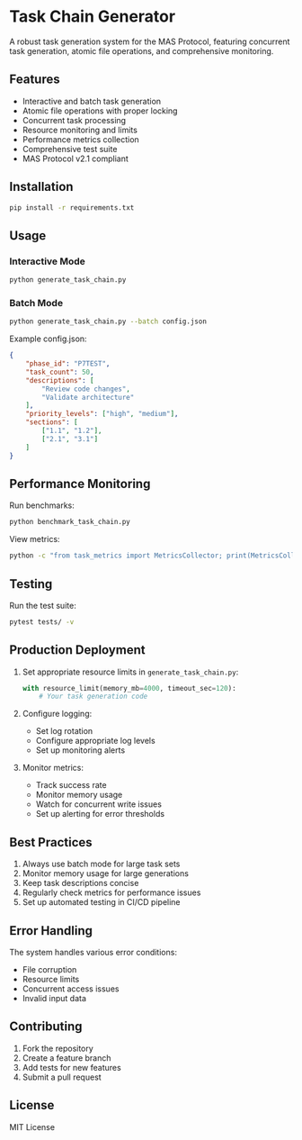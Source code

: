 # Task Chain Generator

A robust task generation system for the MAS Protocol, featuring concurrent task generation, atomic file operations, and comprehensive monitoring.

## Features

- Interactive and batch task generation
- Atomic file operations with proper locking
- Concurrent task processing
- Resource monitoring and limits
- Performance metrics collection
- Comprehensive test suite
- MAS Protocol v2.1 compliant

## Installation

```bash
pip install -r requirements.txt
```

## Usage

### Interactive Mode

```bash
python generate_task_chain.py
```

### Batch Mode

```bash
python generate_task_chain.py --batch config.json
```

Example config.json:
```json
{
    "phase_id": "P7TEST",
    "task_count": 50,
    "descriptions": [
        "Review code changes",
        "Validate architecture"
    ],
    "priority_levels": ["high", "medium"],
    "sections": [
        ["1.1", "1.2"],
        ["2.1", "3.1"]
    ]
}
```

## Performance Monitoring

Run benchmarks:
```bash
python benchmark_task_chain.py
```

View metrics:
```bash
python -c "from task_metrics import MetricsCollector; print(MetricsCollector().get_summary())"
```

## Testing

Run the test suite:
```bash
pytest tests/ -v
```

## Production Deployment

1. Set appropriate resource limits in `generate_task_chain.py`:
   ```python
   with resource_limit(memory_mb=4000, timeout_sec=120):
       # Your task generation code
   ```

2. Configure logging:
   - Set log rotation
   - Configure appropriate log levels
   - Set up monitoring alerts

3. Monitor metrics:
   - Track success rate
   - Monitor memory usage
   - Watch for concurrent write issues
   - Set up alerting for error thresholds

## Best Practices

1. Always use batch mode for large task sets
2. Monitor memory usage for large generations
3. Keep task descriptions concise
4. Regularly check metrics for performance issues
5. Set up automated testing in CI/CD pipeline

## Error Handling

The system handles various error conditions:
- File corruption
- Resource limits
- Concurrent access issues
- Invalid input data

## Contributing

1. Fork the repository
2. Create a feature branch
3. Add tests for new features
4. Submit a pull request

## License

MIT License 